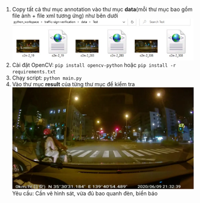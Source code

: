 1. Copy tất cả thư mục annotation vào thư mục __data__(mỗi thư mục bao gồm file ảnh + file xml tương ứng) như bên dưới
![Annotation Folder](/images/annotation_folder.jpg)
1. Cài đặt OpenCV: `pip install opencv-python` hoặc `pip install -r requirements.txt`
1. Chạy script: `python main.py`
1. Vào thư mục __result__ của từng thư mục để kiểm tra
![Demo result](/data/Test/result/c2n-2_19.jpg)
Yêu cầu: Cần vẽ hình sát, vừa đủ bao quanh đèn, biển báo